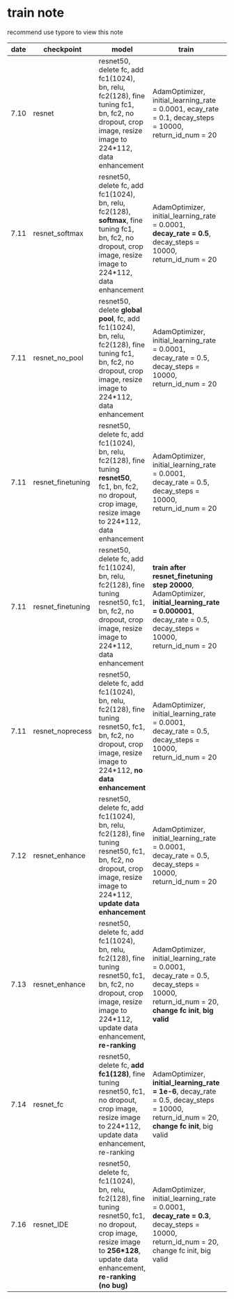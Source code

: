# train note

recommend use typore to view this note

| date | checkpoint        | model                                    | train                                    | loss                                     | result                                | conclusion                               |
| ---- | ----------------- | ---------------------------------------- | ---------------------------------------- | ---------------------------------------- | ------------------------------------- | ---------------------------------------- |
| 7.10 | resnet            | resnet50, delete fc, add fc1(1024), bn, relu, fc2(128), fine tuning fc1, bn, fc2, no dropout, crop image, resize image to 224*112, data enhancement | AdamOptimizer, initial_learning_rate = 0.0001, ecay_rate = 0.1, decay_steps = 10000, return_id_num = 20 | batch hard triplet loss, soft-margin     | step 20000, mAP 0.52                  | baseline                                 |
| 7.11 | resnet_softmax    | resnet50, delete fc, add fc1(1024), bn, relu, fc2(128), **softmax**, fine tuning fc1, bn, fc2, no dropout, crop image, resize image to 224*112, data enhancement | AdamOptimizer, initial_learning_rate = 0.0001, **decay_rate = 0.5**, decay_steps = 10000, return_id_num = 20 | batch hard triplet loss, soft-margin     | output festures trend to 0            | softmax is worse                         |
| 7.11 | resnet_no_pool    | resnet50, delete **global pool**, fc, add fc1(1024), bn, relu, fc2(128), fine tuning fc1, bn, fc2, no dropout, crop image, resize image to 224*112, data enhancement | AdamOptimizer, initial_learning_rate = 0.0001, decay_rate = 0.5, decay_steps = 10000, return_id_num = 20 | batch hard triplet loss, soft-margin,    | output festures trend to 0            | delete global pool is worse              |
| 7.11 | resnet_finetuning | resnet50, delete fc, add fc1(1024), bn, relu, fc2(128), fine tuning **resnet50**, fc1, bn, fc2, no dropout, crop image, resize image to 224*112, data enhancement | AdamOptimizer, initial_learning_rate = 0.0001, decay_rate = 0.5, decay_steps = 10000, return_id_num = 20 | batch hard triplet loss, soft-margin     | step 15000, mAP 0.88                  | fine turning resnet is pefect            |
| 7.11 | resnet_finetuning | resnet50, delete fc, add fc1(1024), bn, relu, fc2(128), fine tuning resnet50, fc1, bn, fc2, no dropout, crop image, resize image to 224*112, data enhancement | **train after resnet_finetuning step 20000**, AdamOptimizer, **initial_learning_rate = 0.000001**, decay_rate = 0.5, decay_steps = 10000, return_id_num = 20 | **batch hardest triplet loss**, soft-margin | step 25000, mAP 0.89                  | batch hardest triplet loss seems no much help |
| 7.11 | resnet_noprecess  | resnet50, delete fc, add fc1(1024), bn, relu, fc2(128), fine tuning resnet50, fc1, bn, fc2, no dropout, crop image, resize image to 224*112, **no data enhancement** | AdamOptimizer, initial_learning_rate = 0.0001, decay_rate = 0.5, decay_steps = 10000, return_id_num = 20 | batch hard triplet loss, soft-margin     | step 30000, mAP 0.92 (train 0.97)     | no data enhancement seems ok, maybe train data set is big enough |
| 7.12 | resnet_enhance    | resnet50, delete fc, add fc1(1024), bn, relu, fc2(128), fine tuning resnet50, fc1, bn, fc2, no dropout, crop image, resize image to 224*112, **update data enhancement** | AdamOptimizer, initial_learning_rate = 0.0001, decay_rate = 0.5, decay_steps = 10000, return_id_num = 20 | batch hard triplet loss, soft-margin     | **step 25000, mAP 0.92 (train 0.98)** | update data enhancement seams good       |
| 7.13 | resnet_enhance    | resnet50, delete fc, add fc1(1024), bn, relu, fc2(128), fine tuning resnet50, fc1, bn, fc2, no dropout, crop image, resize image to 224*112, update data enhancement, **re-ranking** | AdamOptimizer, initial_learning_rate = 0.0001, decay_rate = 0.5, decay_steps = 10000, return_id_num = 20, **change fc init**, **big valid** | batch hard triplet loss, soft-margin     | step 30000, mAP 0.89 (train 0.98)     | re-ranking is helpful                    |
| 7.14 | resnet_fc         | resnet50, delete fc, **add fc1(128)**, fine tuning resnet50, fc1, no dropout, crop image, resize image to 224*112, update data enhancement, re-ranking | AdamOptimizer, **initial_learning_rate = 1e-6**, decay_rate = 0.5, decay_steps = 10000, return_id_num = 20, **change fc init**, big valid | batch hard triplet loss, soft-margin     | step 15000, mAP 0.78                  | one fc is not good. **fc init should small enough so loss near 0.7!!!** |
| 7.16 | resnet_IDE        | resnet50, delete fc, fc1(1024), bn, relu, fc2(128), fine tuning resnet50, fc1, no dropout, crop image, resize image to **256*128**, update data enhancement,  **re-ranking (no bug)** | AdamOptimizer, initial_learning_rate = 0.0001, **decay_rate = 0.3**, decay_steps = 10000, return_id_num = 20, change fc init, big valid | batch hard triplet loss, soft-margin     | step 5000, mAP 0.4                    | big image seems not good                 |

















